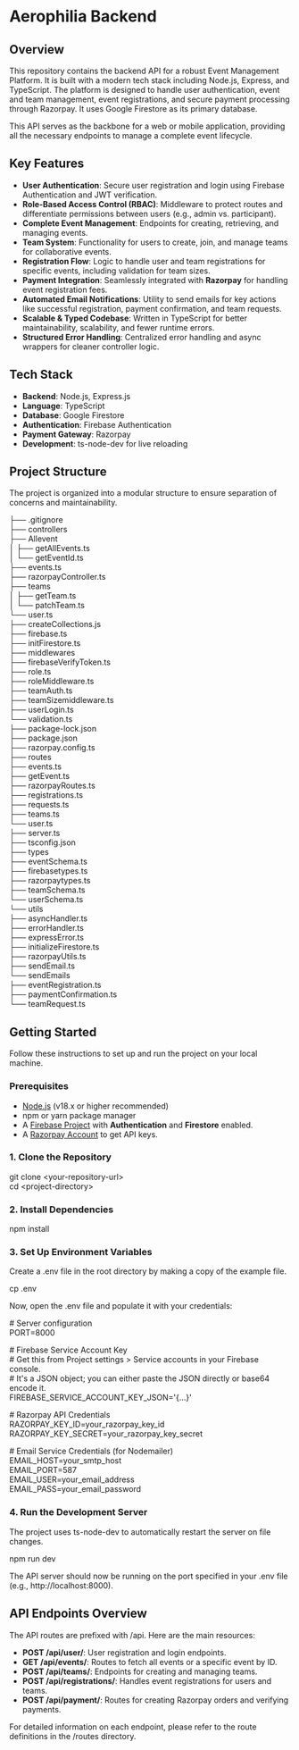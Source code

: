 # **Aerophilia Backend**

## **Overview**

This repository contains the backend API for a robust Event Management Platform. It is built with a modern tech stack including Node.js, Express, and TypeScript. The platform is designed to handle user authentication, event and team management, event registrations, and secure payment processing through Razorpay. It uses Google Firestore as its primary database.

This API serves as the backbone for a web or mobile application, providing all the necessary endpoints to manage a complete event lifecycle.

## **Key Features**

* **User Authentication**: Secure user registration and login using Firebase Authentication and JWT verification.  
* **Role-Based Access Control (RBAC)**: Middleware to protect routes and differentiate permissions between users (e.g., admin vs. participant).  
* **Complete Event Management**: Endpoints for creating, retrieving, and managing events.  
* **Team System**: Functionality for users to create, join, and manage teams for collaborative events.  
* **Registration Flow**: Logic to handle user and team registrations for specific events, including validation for team sizes.  
* **Payment Integration**: Seamlessly integrated with **Razorpay** for handling event registration fees.  
* **Automated Email Notifications**: Utility to send emails for key actions like successful registration, payment confirmation, and team requests.  
* **Scalable & Typed Codebase**: Written in TypeScript for better maintainability, scalability, and fewer runtime errors.  
* **Structured Error Handling**: Centralized error handling and async wrappers for cleaner controller logic.

## **Tech Stack**

* **Backend**: Node.js, Express.js  
* **Language**: TypeScript  
* **Database**: Google Firestore  
* **Authentication**: Firebase Authentication  
* **Payment Gateway**: Razorpay  
* **Development**: ts-node-dev for live reloading

## **Project Structure**

The project is organized into a modular structure to ensure separation of concerns and maintainability.

├── .gitignore  
├── controllers  
    ├── Allevent  
    │   ├── getAllEvents.ts  
    │   └── getEventId.ts  
    ├── events.ts  
    ├── razorpayController.ts  
    ├── teams  
    │   ├── getTeam.ts  
    │   └── patchTeam.ts  
    └── user.ts  
├── createCollections.js  
├── firebase.ts  
├── initFirestore.ts  
├── middlewares  
    ├── firebaseVerifyToken.ts  
    ├── role.ts  
    ├── roleMiddleware.ts  
    ├── teamAuth.ts  
    ├── teamSizemiddleware.ts  
    ├── userLogin.ts  
    └── validation.ts  
├── package-lock.json  
├── package.json  
├── razorpay.config.ts  
├── routes  
    ├── events.ts  
    ├── getEvent.ts  
    ├── razorpayRoutes.ts  
    ├── registrations.ts  
    ├── requests.ts  
    ├── teams.ts  
    └── user.ts  
├── server.ts  
├── tsconfig.json  
├── types  
    ├── eventSchema.ts  
    ├── firebasetypes.ts  
    ├── razorpaytypes.ts  
    ├── teamSchema.ts  
    └── userSchema.ts  
└── utils  
    ├── asyncHandler.ts  
    ├── errorHandler.ts  
    ├── expressError.ts  
    ├── initializeFirestore.ts  
    ├── razorpayUtils.ts  
    ├── sendEmail.ts  
    └── sendEmails  
        ├── eventRegistration.ts  
        ├── paymentConfirmation.ts  
        └── teamRequest.ts

## **Getting Started**

Follow these instructions to set up and run the project on your local machine.

### **Prerequisites**

* [Node.js](https://nodejs.org/) (v18.x or higher recommended)  
* npm or yarn package manager  
* A [Firebase Project](https://console.firebase.google.com/) with **Authentication** and **Firestore** enabled.  
* A [Razorpay Account](https://razorpay.com/) to get API keys.

### **1\. Clone the Repository**

git clone \<your-repository-url\>  
cd \<project-directory\>

### **2\. Install Dependencies**

npm install

### **3\. Set Up Environment Variables**

Create a .env file in the root directory by making a copy of the example file.

cp .env

Now, open the .env file and populate it with your credentials:

\# Server configuration  
PORT=8000

\# Firebase Service Account Key  
\# Get this from Project settings \> Service accounts in your Firebase console.  
\# It's a JSON object; you can either paste the JSON directly or base64 encode it.  
FIREBASE\_SERVICE\_ACCOUNT\_KEY\_JSON='{...}'

\# Razorpay API Credentials  
RAZORPAY\_KEY\_ID=your\_razorpay\_key\_id  
RAZORPAY\_KEY\_SECRET=your\_razorpay\_key\_secret

\# Email Service Credentials (for Nodemailer)  
EMAIL\_HOST=your\_smtp\_host  
EMAIL\_PORT=587  
EMAIL\_USER=your\_email\_address  
EMAIL\_PASS=your\_email\_password

### **4\. Run the Development Server**

The project uses ts-node-dev to automatically restart the server on file changes.

npm run dev

The API server should now be running on the port specified in your .env file (e.g., http://localhost:8000).

## **API Endpoints Overview**

The API routes are prefixed with /api. Here are the main resources:

* **POST /api/user/**: User registration and login endpoints.  
* **GET /api/events/**: Routes to fetch all events or a specific event by ID.  
* **POST /api/teams/**: Endpoints for creating and managing teams.  
* **POST /api/registrations/**: Handles event registrations for users and teams.  
* **POST /api/payment/**: Routes for creating Razorpay orders and verifying payments.

For detailed information on each endpoint, please refer to the route definitions in the /routes directory.
